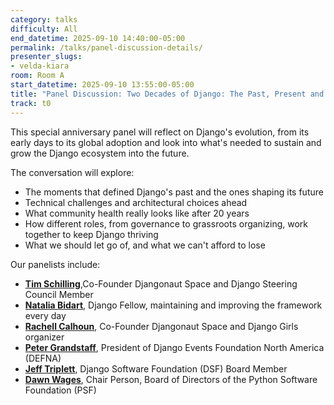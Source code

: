 ```yaml
---
category: talks
difficulty: All
end_datetime: 2025-09-10 14:40:00-05:00
permalink: /talks/panel-discussion-details/
presenter_slugs:
- velda-kiara
room: Room A
start_datetime: 2025-09-10 13:55:00-05:00
title: "Panel Discussion: Two Decades of Django: The Past, Present and Future"
track: t0
---
```

This special anniversary panel will reflect on Django's evolution, from its early days to its global adoption and look into what's needed to sustain and grow the Django ecosystem into the future.

The conversation will explore:

- The moments that defined Django's past and the ones shaping its future
- Technical challenges and architectural choices ahead
- What community health really looks like after 20 years
- How different roles, from governance to grassroots organizing, work together to keep Django thriving
- What we should let go of, and what we can't afford to lose

Our panelists include:
- **[Tim Schilling](https://www.linkedin.com/in/tim-schilling-5b365a15/)**,Co-Founder Djangonaut Space and Django Steering Council Member
- **[Natalia Bidart](https://www.linkedin.com/in/nessita/)**, Django Fellow, maintaining and improving the framework every day
- **[Rachell Calhoun](https://www.linkedin.com/in/rachell-calhoun-0793525a/)**, Co-Founder Djangonaut Space and Django Girls organizer
- **[Peter Grandstaff](https://www.linkedin.com/in/petergrandstaff/)**, President of Django Events Foundation North America (DEFNA)
- **[Jeff Triplett](https://www.linkedin.com/in/jefftriplett/)**, Django Software Foundation (DSF) Board Member
- **[Dawn Wages](https://www.linkedin.com/in/dawnwages/)**, Chair Person, Board of Directors of the Python Software Foundation (PSF)
